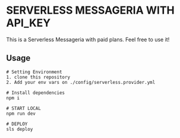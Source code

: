 # SERVERLESS MESSAGERIA WITH API_KEY
This is a Serverless Messageria with paid plans.
Feel free to use it!

## Usage

```
# Setting Environment
1. clone this repository
2. Add your env vars on ./config/serverless.provider.yml

# Install dependencies
npm i

# START LOCAL
npm run dev

# DEPLOY
sls deploy

```
